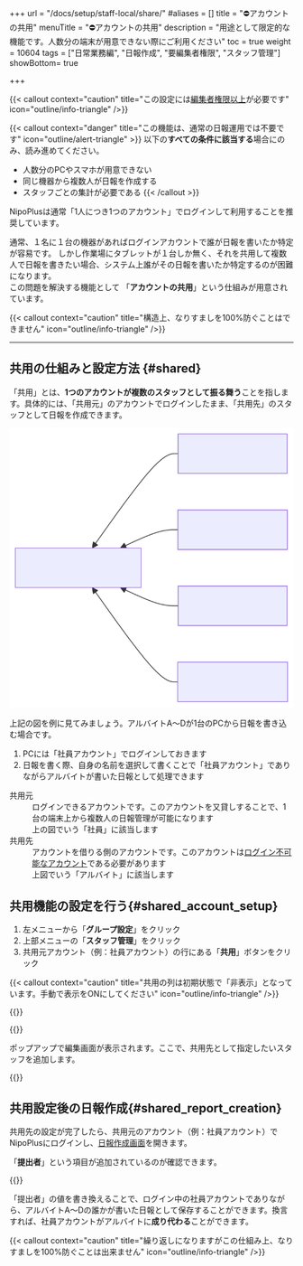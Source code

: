 +++
url = "/docs/setup/staff-local/share/"
#aliases = []
title = "⛔アカウントの共用"
menuTitle = "⛔アカウントの共用"
description = "用途として限定的な機能です。人数分の端末が用意できない際にご利用ください"
toc = true
weight = 10604
tags = ["日常業務編", "日報作成", "要編集者権限", "スタッフ管理"]
showBottom= true 

+++

{{< callout context="caution" title="この設定には[編集者権限以上](/docs/setup/staff-global/rank/#manager)が必要です" icon="outline/info-triangle" />}}

{{< callout context="danger" title="この機能は、通常の日報運用では不要です" icon="outline/alert-triangle" >}}
以下の**すべての条件に該当する**場合にのみ、読み進めてください。

- 人数分のPCやスマホが用意できない
- 同じ機器から複数人が日報を作成する
- スタッフごとの集計が必要である
  {{< /callout >}}

NipoPlusは通常「1人につき1つのアカウント」でログインして利用することを推奨しています。

通常、１名に１台の機器があればログインアカウントで誰が日報を書いたか特定が容易です。
しかし作業場にタブレットが１台しか無く、それを共用して複数人で日報を書きたい場合、システム上誰がその日報を書いたか特定するのが困難になります。  
この問題を解決する機能として 「**アカウントの共用**」という仕組みが用意されています。

{{< callout context="caution" title="構造上、なりすましを100%防ぐことはできません" icon="outline/info-triangle" />}}

---

## 共用の仕組みと設定方法 {#shared}

「共用」とは、**1つのアカウントが複数のスタッフとして振る舞う**ことを指します。具体的には、「共用元」のアカウントでログインしたまま、「共用先」のスタッフとして日報を作成できます。

<img src="img/shareimg.svg" />

上記の図を例に見てみましょう。アルバイトA〜Dが1台のPCから日報を書き込む場合です。

1. PCには「社員アカウント」でログインしておきます
2. 日報を書く際、自身の名前を選択して書くことで「社員アカウント」でありながらアルバイトが書いた日報として処理できます

<dl class="basic">
<dt>共用元</dt>
<dd>ログインできるアカウントです。このアカウントを又貸しすることで、1台の端末上から複数人の日報管理が可能になります<br>上の図でいう「社員」に該当します</dd>
<dt>共用先</dt>
<dd>アカウントを借りる側のアカウントです。このアカウントは<a href="/docs/setup/staff-global/make/#dummy_account">ログイン不可能なアカウント</a>である必要があります<br>上図でいう「アルバイト」に該当します</dd>
</dl>

## 共用機能の設定を行う{#shared_account_setup}

1.  左メニューから「**グループ設定**」をクリック
2.  上部メニューの「**スタッフ管理**」をクリック
3.  共用元アカウント（例：社員アカウント）の行にある「**共用**」ボタンをクリック

{{< callout context="caution" title="共用の列は初期状態で「非表示」となっています。手動で表示をONにしてください" icon="outline/info-triangle" />}}

{{<iTablet filename="img/shared" msg="「共用」の列は、デフォルトでは非表示になっている場合があります。表示項目から追加して操作してください。" alice="ok">}}

{{<nextArrow>}}

ポップアップで編集画面が表示されます。ここで、共用先として指定したいスタッフを追加します。

{{<iTablet filename="img/sharedSetting" msg="共用先に追加したいスタッフを一覧から選択してください。ここで選択したスタッフが、共用元アカウントで日報を作成できるようになります。" alice="ok">}}

## 共用設定後の日報作成{#shared_report_creation}

共用先の設定が完了したら、共用元のアカウント（例：社員アカウント）でNipoPlusにログインし、[日報作成画面](/docs/manual/write-report/write/)を開きます。

「**提出者**」という項目が追加されているのが確認できます。

{{<iTablet filename="img/writeReport" msg="社員アカウントでログインしたまま、アルバイトA〜Dの誰が日報を書いたかを選択できます" alice="ok">}}

「提出者」の値を書き換えることで、ログイン中の社員アカウントでありながら、アルバイトA〜Dの誰かが書いた日報として保存することができます。換言すれば、社員アカウントがアルバイトに**成り代わる**ことができます。

{{< callout context="caution" title="繰り返しになりますがこの仕組み上、なりすましを100%防ぐことは出来ません" icon="outline/info-triangle" />}}
